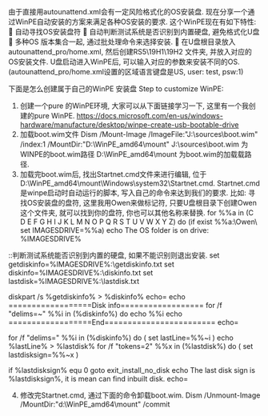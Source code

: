 由于直接用autounattend.xml会有一定风险格式化的OS安装盘.
现在分享一个通过WinPE自动安装的方案来满足各种OS安装的要求.
这个WinPE现在有如下特性:
	自动寻找OS安装盘符
	自动判断测试系统是否识别到内置硬盘, 避免格式化U盘
	多种OS 版本集合一起, 通过批处理命令来选择安装.
	在U盘根目录放入autounattend_pro/home.xml, 然后创建RS5\19H1\19H2 文件夹, 并放入对应的OS安装文件.
U盘启动进入WinPE后, 可以输入对应的参数来安装不同的OS.
(autounattend_pro/home.xml设置的区域语言键盘是US, user: test, psw:1)
 

下面是怎么创建属于自己的WinPE 安装盘
Step to customize WinPE:
1.	创建一个pure 的WinPE环境,  大家可以从下面链接学习一下, 这里有一个我创建的pure WinPE.
https://docs.microsoft.com/en-us/windows-hardware/manufacture/desktop/winpe-create-usb-bootable-drive
2.	加载boot.wim文件
Dism /Mount-Image /ImageFile:"J:\sources\boot.wim" /index:1 /MountDir:"D:\WinPE_amd64\mount"
J:\sources\boot.wim 为WINPE的boot.wim路径
D:\WinPE_amd64\mount 为boot.wim的加载载路径.
3.	加载完boot.wim后, 找出Startnet.cmd文件来进行编辑, 位于D:\WinPE_amd64\mount\Windows\system32\Startnet.cmd.
Startnet.cmd是winpe启动时自动运行的脚本, 写入自己的命令来达到我们的要求.
比如: 寻找OS安装盘的盘符, 这里我用Owen来做标记符, 只要U盘根目录下创建Owen这个文件夹, 就可以找到你的盘符, 你也可以其他名称来替换.
for %%a in (C D E F G H I J K L M N O P Q R S T U V W X Y Z) do (if exist %%a:\Owen\ set IMAGESDRIVE=%%a)
echo The OS folder is on drive: %IMAGESDRIVE%

::判断测试系统能否识别到内置的硬盘, 如果不能识别则退出安装.
set getdiskinfo=%IMAGESDRIVE%:\getdiskinfo.txt
set diskinfo=%IMAGESDRIVE%:\diskinfo.txt
set lastdisk=%IMAGESDRIVE%:\lastdisk.txt

diskpart /s %getdiskinfo% > %diskinfo%
echo=
echo ==================Disk info==================
for /f "delims=~" %%i in (%diskinfo%) do echo %%i
echo ==================End========================
echo=

for /f "delims=" %%i in (%diskinfo%) do (
set lastLine=%%~i
)
echo %lastLine% > %lastdisk%
for /f "tokens=2" %%x in (%lastdisk%) do (
set lastdisksign=%%~x
)

if %lastdisksign% equ 0 goto exit_install_no_disk
echo The last disk sign is %lastdisksign%, it is mean can find inbuilt disk.
echo=

4.	修改完Startnet.cmd, 通过下面的命令卸载boot.wim.
Dism /Unmount-Image /MountDir:"d:\WinPE_amd64\mount" /commit
